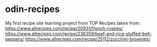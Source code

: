 # odin-recipes
My first recipe site learning project from TOP
Recipes taken from: 
https://www.allrecipes.com/recipe/20931/french-crepes/
https://www.allrecipes.com/recipe/236359/beef-and-rice-stuffed-bell-peppers/
https://www.allrecipes.com/recipe/25112/zucchini-brownies/